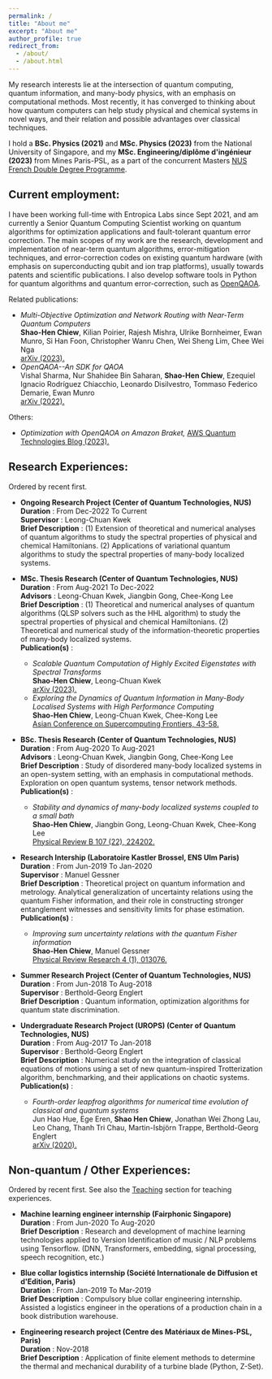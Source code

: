 ```yaml
---
permalink: /
title: "About me"
excerpt: "About me"
author_profile: true
redirect_from: 
  - /about/
  - /about.html
---
```


My research interests lie at the intersection of quantum computing, quantum information, and many-body physics, with an emphasis on computational methods. Most recently, it has converged to thinking about how quantum computers can help study physical and chemical systems in novel ways, and their relation and possible advantages over classical techniques. 

I hold a **BSc. Physics (2021)** and **MSc. Physics (2023)** from the National University of Singapore, and my **MSc. Engineering/diplôme d'ingénieur (2023)** from Mines Paris-PSL, as a part of the concurrent Masters [NUS French Double Degree Programme](https://fddp.nus.edu.sg/index.html).

## Current employment:
I have been working full-time with Entropica Labs since Sept 2021, and am currently a Senior Quantum Computing Scientist working on quantum algorithms for optimization applications and fault-tolerant quantum error correction. The main scopes of my work are the research, development and implementation of near-term quantum algorithms, error-mitigation techniques, and error-correction codes on existing quantum hardware (with emphasis on superconducting qubit and ion trap platforms), usually towards patents and scientific publications. I also develop software tools in Python for quantum algorithms and quantum error-correction, such as [OpenQAOA](https://openqaoa.entropicalabs.com/).

Related publications:
- *Multi-Objective Optimization and Network Routing with Near-Term Quantum Computers* <br> **Shao-Hen Chiew**, Kilian Poirier, Rajesh Mishra, Ulrike Bornheimer, Ewan Munro, Si Han Foon, Christopher Wanru Chen, Wei Sheng Lim, Chee Wei Nga <br> <a href="https://arxiv.org/abs/2308.08245" target="_blank">arXiv (2023).</a>
- *OpenQAOA--An SDK for QAOA* <br> Vishal Sharma, Nur Shahidee Bin Saharan, **Shao-Hen Chiew**, Ezequiel Ignacio Rodríguez Chiacchio, Leonardo Disilvestro, Tommaso Federico Demarie, Ewan Munro <br> <a href="https://arxiv.org/abs/2210.08695" target="_blank">arXiv (2022).</a>

Others:
- *Optimization with OpenQAOA on Amazon Braket,* <a href="https://aws.amazon.com/blogs/quantum-computing/optimization-with-openqaoa-on-amazon-braket/" target="_blank">AWS Quantum Technologies Blog (2023).</a>

## Research Experiences:
Ordered by recent first.
- **Ongoing Research Project (Center of Quantum Technologies, NUS)**  
**Duration** : From	Dec-2022	To	Current  
**Supervisor** :	Leong-Chuan Kwek    
**Brief Description** : (1) Extension of theoretical and numerical analyses of quantum algorithms to study the spectral properties of physical and chemical Hamiltonians. (2) Applications of variational quantum algorithms to study the spectral properties of many-body localized systems.   

- **MSc. Thesis Research (Center of Quantum Technologies, NUS)**  
**Duration** : From	Aug-2021	To	Dec-2022  
**Advisors** :	Leong-Chuan Kwek, Jiangbin Gong, Chee-Kong Lee  
**Brief Description** : (1) Theoretical and numerical analyses of quantum algorithms (QLSP solvers such as the HHL algorithm) to study the spectral properties of physical and chemical Hamiltonians. (2) Theoretical and numerical study of the information-theoretic properties of many-body localized systems.   
**Publication(s)** :
  - *Scalable Quantum Computation of Highly Excited Eigenstates with Spectral Transforms* <br> **Shao-Hen Chiew**, Leong-Chuan Kwek <br> <a href="https://arxiv.org/abs/2302.06638" target="_blank">arXiv (2023).</a>
  - *Exploring the Dynamics of Quantum Information in Many-Body Localised Systems with High Performance Computing* <br> **Shao-Hen Chiew**, Leong-Chuan Kwek, Chee-Kong Lee <br> <a href="https://link.springer.com/chapter/10.1007/978-3-031-10419-0_4" target="_blank">Asian Conference on Supercomputing Frontiers, 43-58.</a>
  
- **BSc. Thesis Research (Center of Quantum Technologies, NUS)**  
**Duration** : From	Aug-2020	To	Aug-2021  
**Advisors** :	Leong-Chuan Kwek, Jiangbin Gong, Chee-Kong Lee  
**Brief Description** : Study of disordered many-body localized systems in an open-system setting, with an emphasis in computational methods. Exploration on open quantum systems, tensor network methods.  
**Publication(s)** :
  - *Stability and dynamics of many-body localized systems coupled to a small bath* <br> **Shao-Hen Chiew**, Jiangbin Gong, Leong-Chuan Kwek, Chee-Kong Lee <br> <a href="https://journals.aps.org/prb/abstract/10.1103/PhysRevB.107.224202" target="_blank">Physical Review B 107 (22), 224202.</a>

- **Research Intership (Laboratoire Kastler Brossel, ENS Ulm Paris)**  
**Duration** : From	Jun-2019	To	Jan-2020  
**Supervisor** :	Manuel Gessner  
**Brief Description** : Theoretical project on quantum information and metrology. Analytical generalization of uncertainty relations using the quantum Fisher information, and their role in constructing stronger entanglement witnesses and sensitivity limits for phase estimation.  
**Publication(s)** :
  - *Improving sum uncertainty relations with the quantum Fisher information* <br> **Shao-Hen Chiew**, Manuel Gessner <br> <a href="https://journals.aps.org/prresearch/abstract/10.1103/PhysRevResearch.4.013076" target="_blank">Physical Review Research 4 (1), 013076.</a>

- **Summer Research Project (Center of Quantum Technologies, NUS)**  
**Duration** : From	Jun-2018	To	Aug-2018  
**Supervisor** :	Berthold-Georg Englert  
**Brief Description** : Quantum information, optimization algorithms for quantum state discrimination.
  
- **Undergraduate Research Project (UROPS) (Center of Quantum Technologies, NUS)**  
**Duration** : From	Aug-2017	To	Jan-2018  
**Supervisor** :	Berthold-Georg Englert  
**Brief Description** : Numerical study on the integration of classical equations of motions using a set of new quantum-inspired Trotterization algorithm, benchmarking, and their applications on chaotic systems.  
**Publication(s)** :
  - *Fourth-order leapfrog algorithms for numerical time evolution of classical and quantum systems* <br> Jun Hao Hue, Ege Eren, **Shao Hen Chiew**, Jonathan Wei Zhong Lau, Leo Chang, Thanh Tri Chau, Martin-Isbjörn Trappe, Berthold-Georg Englert <br> <a href="https://arxiv.org/abs/2007.05308" target="_blank">arXiv (2020).</a>
  
## Non-quantum / Other Experiences:
Ordered by recent first. See also the [Teaching](teaching.md) section for teaching experiences.

- **Machine learning engineer internship (Fairphonic Singapore)**  
**Duration** : From	Jun-2020	To	Aug-2020  
**Brief Description** : Research and development of machine learning technologies applied to Version Identification of music / NLP problems using Tensorflow. (DNN, Transformers, embedding, signal processing, speech recognition, etc.)

- **Blue collar logistics internship (Société Internationale de Diffusion et d'Edition, Paris)**  
**Duration** : From	Jan-2019	To	Mar-2019  
**Brief Description** : Compulsory blue collar engineering internship. Assisted a logistics engineer in the operations of a production chain in a book distribution warehouse.

- **Engineering research project (Centre des Matériaux de Mines-PSL, Paris)**  
**Duration** :	Nov-2018  
**Brief Description** : Application of finite element methods to determine the thermal and mechanical durability of a turbine blade (Python, Z-Set).
